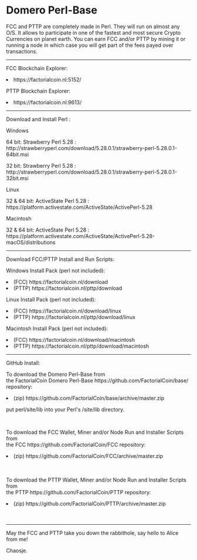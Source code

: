 # Domero Perl-Base

FCC and PTTP are completely made in Perl. They will run on almost any O/S.
It allows to participate in one of the fastest and most secure Crypto Currencies on planet earth.
You can earn FCC and/or PTTP by mining it or running a node in which case you will get part of the fees payed over transactions.

<hr>
<p>FCC Blockchain Explorer:<br><li>https://factorialcoin.nl:5152/</li></p>
<p>PTTP Blockchain Explorer:<br><li>https://factorialcoin.nl:9613/</li></p>

<hr>
<p>Download and Install Perl :</p>
<p>Windows</p>
<p>64 bit: Strawberry Perl 5.28 : http://strawberryperl.com/download/5.28.0.1/strawberry-perl-5.28.0.1-64bit.msi</p>
<p>32 bit: Strawberry Perl 5.28 : http://strawberryperl.com/download/5.28.0.1/strawberry-perl-5.28.0.1-32bit.msi</p>
<p>Linux</p>
<p>32 & 64 bit: ActiveState Perl 5.28 : https://platform.activestate.com/ActiveState/ActivePerl-5.28</p>
<p>Macintosh</p>
<p>32 & 64 bit: ActiveState Perl 5.28 : https://platform.activestate.com/ActiveState/ActivePerl-5.28-macOS/distributions </p>

<hr>
<p>Download FCC/PTTP Install and Run Scripts:</p>

<p>Windows Install Pack (perl not included):
<li>(FCC) https://factorialcoin.nl/download</li>
<li>(PTTP) https://factorialcoin.nl/pttp/download</li>
</p>
<p>Linux Install Pack (perl not included):
<li>(FCC) https://factorialcoin.nl/download/linux</li>
<li>(PTTP) https://factorialcoin.nl/pttp/download/linux</li>
</p>
<p>Macintosh Install Pack (perl not included):
<li>(FCC) https://factorialcoin.nl/download/macintosh</li>
<li>(PTTP) https://factorialcoin.nl/pttp/download/macintosh</li>
</p>
<hr>
<p>GitHub Install:</p>

<p>To download the Domero Perl-Base from<br>
the FactorialCoin Domero Perl-Base https://github.com/FactorialCoin/base/ repository:</p>
<li>(zip) https://github.com/FactorialCoin/base/archive/master.zip </li>
<p>put perl/site/lib into your Perl's /site/lib directory.</p>
<br>

<p>To download the FCC Wallet, Miner and/or Node Run and Installer Scripts from<br>
the FCC https://github.com/FactorialCoin/FCC repository:</p>
<li>(zip) https://github.com/FactorialCoin/FCC/archive/master.zip </li>
<br>
<br>

<p>To download the PTTP Wallet, Miner and/or Node Run and Installer Scripts from<br>
the PTTP https://github.com/FactorialCoin/PTTP repository:</p>
<li>(zip) https://github.com/FactorialCoin/PTTP/archive/master.zip </li>
<br>
<br>

<hr>

May the FCC and PTTP take you down the rabbithole, say hello to Alice from me!

Chaosje.
